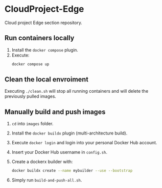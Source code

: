 # CloudProject-Edge
Cloud project Edge section repository.

## Run containers locally
1. Install the `docker compose` plugin.
2. Execute:
	```bash
	docker compose up
	```

## Clean the local envroiment
Executing `./clean.sh` will stop all running containers and will delete the previously pulled images.

## Manually build and push images
1. `cd` into `images` folder.
2. Install the `docker buildx` plugin (multi-architecture build).
3. Execute `docker login` and login into your personal Docker Hub account.
4. Insert your Docker Hub username in `config.sh`.

5. Create a dockerx builder with:
	```bash
	docker buildx create --name mybuilder --use --bootstrap
	```

6. Simply run `build-and-push-all.sh`.
